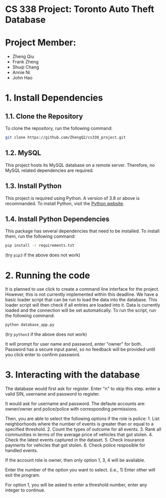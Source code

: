 # CS 338 Project: Toronto Auto Theft Database

# Project Member:
- Zheng Qiu
- Frank Zheng
- Shuqi Chang
- Annie Ni
- John Hao

# 1. Install Dependencies

## 1.1. Clone the Repository
To clone the repository, run the following command:

```bash
git clone https://github.com/ZhengQ2/cs338_project.git
```

## 1.2. MySQL
This project hosts its MySQL database on a remote server. Therefore, no MySQL related dependencies are required.

## 1.3. Install Python
This project is required using Python. A version of 3.8 or above is recommanded. To install Python, visit the [Python website](https://www.python.org/downloads/).

## 1.4. Install Python Dependencies
This package has several dependencies that need to be installed. To install them, run the following command:

```bash
pip install -r requirements.txt
```
(try `pip3` if the above does not work)

# 2. Running the code
It is planned to use click to create a command line interface for the project. However, this is not currently implemented within this deadline. We have a basic loader script that can be run to load the data into the database. This loader script will then check if all entries are loaded into it.
Data is currently loaded and the connection will be set automatically.
To run the script, run the following command:

```bash
python database_app.py
```
(try `python3` if the above does not work)

It will prompt for user name and password, enter "owner" for both. Password has a secure input panel, so no feedback will be provided until you click enter to confirm password.

# 3. Interacting with the database
The database would first ask for register. Enter "n" to skip this step.
    enter a valid SIN, username and password to register.

It would ask for username and password.
    The defaute accounts are: owner/owner and police/police with corresponding permissions.

Then, you are able to select the following options if the role is police:
    1. List neighborhoods where the number of events is greater than or equal to a specified threshold.
    2. Count the types of outcome for all events.
    3. Rank all communities in terms of the average price of vehicles that got stolen.
    4. Check the latest events captured in the dataset.
    5. Check insurance payments for vehicles that got stolen. 
    6. Check police resposible for handled events.

If the account role is owner, then only option 1, 3, 4 will be avaliable.

Enter the number of the option you want to select. (i.e., 1)
Enter other will exit the program.

For option 1, you will be asked to enter a threshold number, enter any integer to continue.